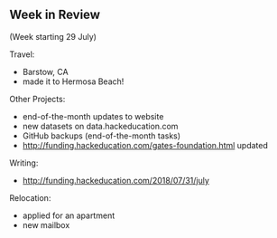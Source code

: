 ## Week in Review

(Week starting 29 July)

Travel:
* Barstow, CA
* made it to Hermosa Beach!

Other Projects:
* end-of-the-month updates to website
* new datasets on data.hackeducation.com 
* GitHub backups (end-of-the-month tasks)
* http://funding.hackeducation.com/gates-foundation.html updated

Writing:
* http://funding.hackeducation.com/2018/07/31/july

Relocation:
* applied for an apartment
* new mailbox



